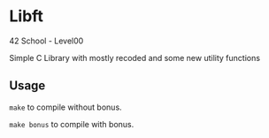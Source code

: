 # Libft
42 School - Level00

Simple C Library with mostly recoded and some new utility functions

## Usage

`make` to compile without bonus.

`make bonus` to compile with bonus.
